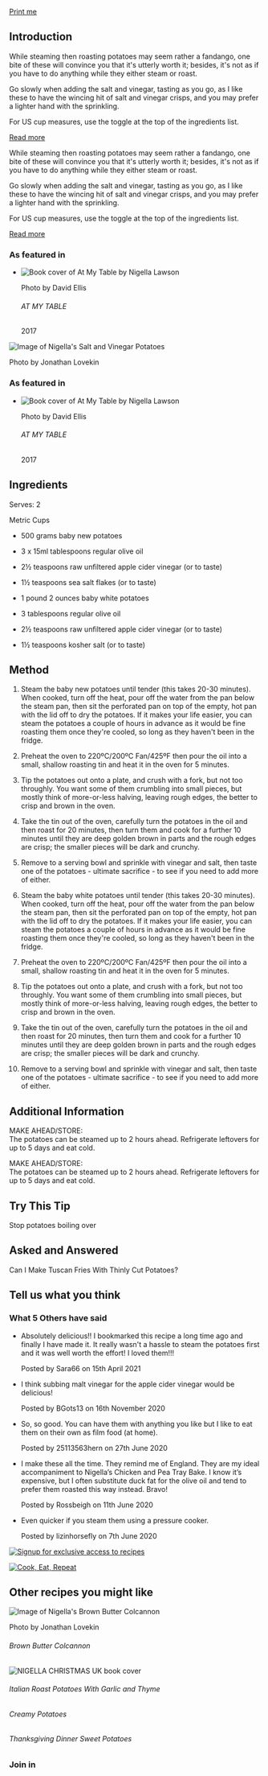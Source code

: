 [Print me](https://www.nigella.com/recipes/salt-and-vinegar-potatoes#)

## Introduction

While steaming then roasting potatoes may seem rather a fandango, one bite of these will convince you that it's utterly worth it; besides, it's not as if you have to do anything while they either steam or roast.

Go slowly when adding the salt and vinegar, tasting as you go, as I like these to have the wincing hit of salt and vinegar crisps, and you may prefer a lighter hand with the sprinkling.

For US cup measures, use the toggle at the top of the ingredients list.

[Read more](https://www.nigella.com/recipes/salt-and-vinegar-potatoes#)

While steaming then roasting potatoes may seem rather a fandango, one bite of these will convince you that it's utterly worth it; besides, it's not as if you have to do anything while they either steam or roast.

Go slowly when adding the salt and vinegar, tasting as you go, as I like these to have the wincing hit of salt and vinegar crisps, and you may prefer a lighter hand with the sprinkling.

For US cup measures, use the toggle at the top of the ingredients list.

[Read more](https://www.nigella.com/recipes/salt-and-vinegar-potatoes#)

### As featured in

-   ![Book cover of At My Table by Nigella Lawson](https://www.nigella.com/assets/uploads/books/public-thumbnail/atmytablecoverthumb-5993231563404.jpg)
    
    Photo by David Ellis
    
    ###### AT MY TABLE
    
    2017
    

![Image of Nigella's Salt and Vinegar Potatoes](https://www.nigella.com/assets/uploads/recipes/public-thumbnail/saltandvinegarpotatoes-5ea709cc35131.jpg)

Photo by Jonathan Lovekin

### As featured in

-   ![Book cover of At My Table by Nigella Lawson](https://www.nigella.com/assets/uploads/books/public-thumbnail/atmytablecoverthumb-5993231563404.jpg)
    
    Photo by David Ellis
    
    ###### AT MY TABLE
    
    2017
    

## Ingredients

Serves: 2

Metric Cups

-   500 grams baby new potatoes
-   3 x 15ml tablespoons regular olive oil
-   2½ teaspoons raw unfiltered apple cider vinegar (or to taste)
-   1½ teaspoons sea salt flakes (or to taste)

-   1 pound 2 ounces baby white potatoes
-   3 tablespoons regular olive oil
-   2½ teaspoons raw unfiltered apple cider vinegar (or to taste)
-   1½ teaspoons kosher salt (or to taste)

## Method

1.  Steam the baby new potatoes until tender (this takes 20-30 minutes). When cooked, turn off the heat, pour off the water from the pan below the steam pan, then sit the perforated pan on top of the empty, hot pan with the lid off to dry the potatoes. If it makes your life easier, you can steam the potatoes a couple of hours in advance as it would be fine roasting them once they're cooled, so long as they haven't been in the fridge.
2.  Preheat the oven to 220ºC/200ºC Fan/425ºF then pour the oil into a small, shallow roasting tin and heat it in the oven for 5 minutes.
3.  Tip the potatoes out onto a plate, and crush with a fork, but not too throughly. You want some of them crumbling into small pieces, but mostly think of more-or-less halving, leaving rough edges, the better to crisp and brown in the oven.
4.  Take the tin out of the oven, carefully turn the potatoes in the oil and then roast for 20 minutes, then turn them and cook for a further 10 minutes until they are deep golden brown in parts and the rough edges are crisp; the smaller pieces will be dark and crunchy.
5.  Remove to a serving bowl and sprinkle with vinegar and salt, then taste one of the potatoes - ultimate sacrifice - to see if you need to add more of either.

1.  Steam the baby white potatoes until tender (this takes 20-30 minutes). When cooked, turn off the heat, pour off the water from the pan below the steam pan, then sit the perforated pan on top of the empty, hot pan with the lid off to dry the potatoes. If it makes your life easier, you can steam the potatoes a couple of hours in advance as it would be fine roasting them once they're cooled, so long as they haven't been in the fridge.
2.  Preheat the oven to 220ºC/200ºC Fan/425ºF then pour the oil into a small, shallow roasting tin and heat it in the oven for 5 minutes.
3.  Tip the potatoes out onto a plate, and crush with a fork, but not too throughly. You want some of them crumbling into small pieces, but mostly think of more-or-less halving, leaving rough edges, the better to crisp and brown in the oven.
4.  Take the tin out of the oven, carefully turn the potatoes in the oil and then roast for 20 minutes, then turn them and cook for a further 10 minutes until they are deep golden brown in parts and the rough edges are crisp; the smaller pieces will be dark and crunchy.
5.  Remove to a serving bowl and sprinkle with vinegar and salt, then taste one of the potatoes - ultimate sacrifice - to see if you need to add more of either.

## Additional Information

MAKE AHEAD/STORE:  
The potatoes can be steamed up to 2 hours ahead. Refrigerate leftovers for up to 5 days and eat cold.

MAKE AHEAD/STORE:  
The potatoes can be steamed up to 2 hours ahead. Refrigerate leftovers for up to 5 days and eat cold.

## Try This Tip

Stop potatoes boiling over

## Asked and Answered

Can I Make Tuscan Fries With Thinly Cut Potatoes?

## Tell us what you think

### What 5 Others have said

-   Absolutely delicious!! I bookmarked this recipe a long time ago and finally I have made it. It really wasn't a hassle to steam the potatoes first and it was well worth the effort! I loved them!!!
    
    Posted by Sara66 on 15th April 2021
    
-   I think subbing malt vinegar for the apple cider vinegar would be delicious!
    
    Posted by BGots13 on 16th November 2020
    
-   So, so good. You can have them with anything you like but I like to eat them on their own as film food (at home).
    
    Posted by 25113563hern on 27th June 2020
    
-   I make these all the time. They remind me of England. They are my ideal accompaniment to Nigella’s Chicken and Pea Tray Bake. I know it’s expensive, but I often substitute duck fat for the olive oil and tend to prefer them roasted this way instead. Bravo!
    
    Posted by Rossbeigh on 11th June 2020
    
-   Even quicker if you steam them using a pressure cooker.
    
    Posted by lizinhorsefly on 7th June 2020
    

[![Signup for exclusive access to recipes](https://www.nigella.com/assets/uploads/adverts/intdriver_signup-5bb4f18134633.png)](https://www.nigella.com/recipes/salt-and-vinegar-potatoes?auth=true)

[![Cook, Eat, Repeat](https://www.nigella.com/assets/uploads/adverts/83ab88d6977b974e94a881b38b496c-5fa4164c86b91.jpeg)](http://smarturl.it/CookEatRepeat)

## Other recipes you might like

![Image of Nigella's Brown Butter Colcannon](https://www.nigella.com/assets/uploads/recipes/public-thumbnail/brownbuttercolcannon-5fbfd3f486c04.jpg)

Photo by Jonathan Lovekin

###### Brown Butter Colcannon

![NIGELLA CHRISTMAS UK book cover](https://www.nigella.com/assets/uploads/books/public-thumbnail/christmas-5672e45220f7d.jpg)

###### Italian Roast Potatoes With Garlic and Thyme

###### Creamy Potatoes

###### Thanksgiving Dinner Sweet Potatoes

### Join in